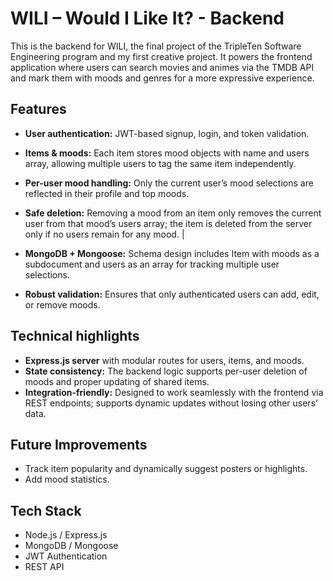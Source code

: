 # WILI – Would I Like It? - Backend

This is the backend for WILI, the final project of the TripleTen Software Engineering program and my first creative project. It powers the frontend application where users can search movies and animes via the TMDB API and mark them with moods and genres for a more expressive experience.

## Features

- **User authentication:** JWT-based signup, login, and token validation.
- **Items & moods:** Each item stores mood objects with name and users array, allowing multiple users to tag the same item independently.
- **Per-user mood handling:** Only the current user’s mood selections are reflected in their profile and top moods.
- **Safe deletion:** Removing a mood from an item only removes the current user from that mood’s users array; the item is deleted from the server only if no users remain for any mood. |

- **MongoDB + Mongoose:** Schema design includes Item with moods as a subdocument and users as an array for tracking multiple user selections.
- **Robust validation:** Ensures that only authenticated users can add, edit, or remove moods.

## Technical highlights

- **Express.js server** with modular routes for users, items, and moods.
- **State consistency:** The backend logic supports per-user deletion of moods and proper updating of shared items.
- **Integration-friendly:** Designed to work seamlessly with the frontend via REST endpoints; supports dynamic updates without losing other users’ data.

## Future Improvements

- Track item popularity and dynamically suggest posters or highlights.
- Add mood statistics.

## Tech Stack

- Node.js / Express.js
- MongoDB / Mongoose
- JWT Authentication
- REST API
